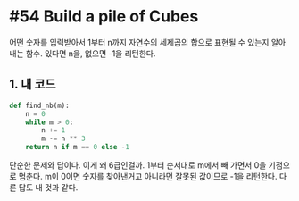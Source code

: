 # #54 Build a pile of Cubes

어떤 숫자를 입력받아서 1부터 n까지 자연수의 세제곱의 합으로 표현될 수 있는지 알아내는 함수. 있다면 n을, 없으면 -1을 리턴한다.

## 1. 내 코드

```py
def find_nb(m):
    n = 0
    while m > 0:
        n += 1
        m -= n ** 3
    return n if m == 0 else -1
```

단순한 문제와 답이다. 이게 왜 6급인걸까. 1부터 순서대로 m에서 빼 가면서 0을 기점으로 멈춘다. m이 0이면 숫자를 찾아낸거고 아니라면 잘못된 값이므로 -1을 리턴한다. 다른 답도 내 것과 같다.
